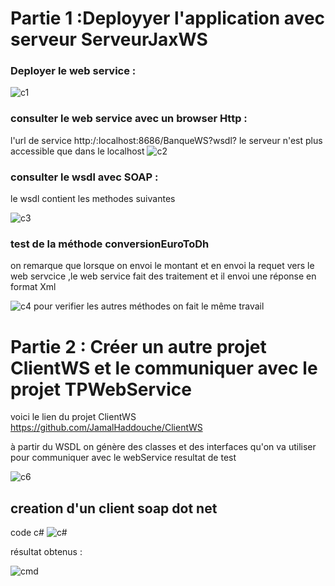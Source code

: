 
# Partie 1 :Deployyer l'application avec serveur ServeurJaxWS

### Deployer le web service :
![c1](https://user-images.githubusercontent.com/82270887/163588617-700b1759-00d2-4563-b320-1de097f23ea9.png)
### consulter le web service avec un browser Http :
l'url de service http:/:localhost:8686/BanqueWS?wsdl?
le serveur n'est plus accessible que dans le localhost
![c2](https://user-images.githubusercontent.com/82270887/163588788-a87cd1e1-b8a0-4261-89e3-504762ff0f75.png)

### consulter le wsdl avec SOAP :
le wsdl contient les methodes suivantes 

![c3](https://user-images.githubusercontent.com/82270887/163589297-657b63ee-3778-4197-9941-f28ce5f11413.png)
### test de la méthode conversionEuroToDh
on remarque que lorsque on envoi le montant et en envoi la requet vers le web servcice ,le web service fait des traitement et il envoi une réponse en format Xml

![c4](https://user-images.githubusercontent.com/82270887/163589597-64d5754a-2998-4f4a-a335-72b65652408b.png)
 pour verifier les autres méthodes on fait le même travail
 # Partie 2 : Créer un autre projet ClientWS et le communiquer avec le projet TPWebService
 voici le lien du projet ClientWS
 https://github.com/JamalHaddouche/ClientWS
 
 à partir du WSDL on génère des classes et des interfaces qu'on va utiliser pour communiquer  avec le webService
 resultat de test 
 
 ![c6](https://user-images.githubusercontent.com/82270887/163591134-5bd05bda-2c48-4715-957a-f2b055d2520f.png)
 
 ## creation d'un client soap dot net
 code c#
 ![c#](https://user-images.githubusercontent.com/82270887/173163741-c72e4223-78a0-4a00-be70-13dd866660ac.png)
 
 résultat obtenus :
 
 ![cmd](https://user-images.githubusercontent.com/82270887/173163763-a06b3cae-f25c-46d3-81ed-a83834824aa3.png)


